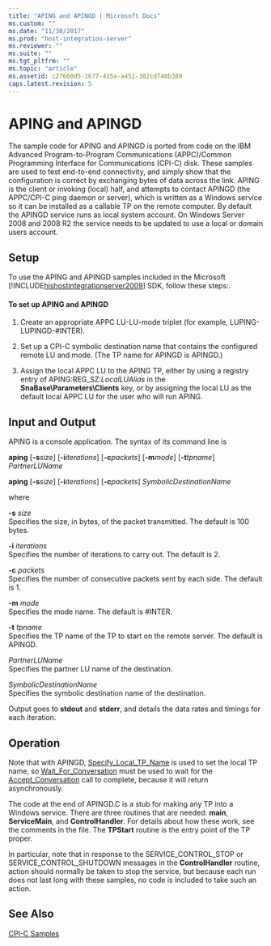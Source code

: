 ```yaml
---
title: "APING and APINGD | Microsoft Docs"
ms.custom: ""
ms.date: "11/30/2017"
ms.prod: "host-integration-server"
ms.reviewer: ""
ms.suite: ""
ms.tgt_pltfrm: ""
ms.topic: "article"
ms.assetid: c27660d5-1677-415a-a451-382cdf40b389
caps.latest.revision: 5
---
```

# APING and APINGD
The sample code for APING and APINGD is ported from code on the IBM Advanced Program-to-Program Communications (APPC)/Common Programming Interface for Communications (CPI-C) disk. These samples are used to test end-to-end connectivity, and simply show that the configuration is correct by exchanging bytes of data across the link. APING is the client or invoking (local) half, and attempts to contact APINGD (the APPC/CPI-C ping daemon or server), which is written as a Windows service so it can be installed as a callable TP on the remote computer. By default the APINGD service runs as local system account. On Windows Server 2008 and 2008 R2 the service needs to be updated to use a local or domain users account.  
  
## Setup  
 To use the APING and APINGD samples included in the Microsoft [!INCLUDE[hishostintegrationserver2009](../includes/hishostintegrationserver2009-md.md)] SDK, follow these steps:.  
  
#### To set up APING and APINGD  
  
1.  Create an appropriate APPC LU-LU-mode triplet (for example, LUPING-LUPINGD-#INTER).  
  
2.  Set up a CPI-C symbolic destination name that contains the configured remote LU and mode. (The TP name for APINGD is APINGD.)  
  
3.  Assign the local APPC LU to the APING TP, either by using a registry entry of APING:REG_SZ:*LocalLUAlias* in the **SnaBase\Parameters\Clients** key, or by assigning the local LU as the default local APPC LU for the user who will run APING.  
  
## Input and Output  
 APING is a console application. The syntax of its command line is  
  
 **aping** [**-s***size*] [**-i***iterations*] [**-c***packets*] [**-m***mode*] [**-t***tpname*] *PartnerLUName*  
  
 **aping** [**-s***size*] [**-i***iterations*] [**-c***packets*] *SymbolicDestinationName*  
  
 where  
  
 **-s** *size*  
 Specifies the size, in bytes, of the packet transmitted. The default is 100 bytes.  
  
 **-i** *iterations*  
 Specifies the number of iterations to carry out. The default is 2.  
  
 **-c** *packets*  
 Specifies the number of consecutive packets sent by each side. The default is 1.  
  
 **-m** *mode*  
 Specifies the mode name. The default is #INTER.  
  
 **-t** *tpname*  
 Specifies the TP name of the TP to start on the remote server. The default is APINGD.  
  
 *PartnerLUName*  
 Specifies the partner LU name of the destination.  
  
 *SymbolicDestinationName*  
 Specifies the symbolic destination name of the destination.  
  
 Output goes to **stdout** and **stderr**, and details the data rates and timings for each iteration.  
  
## Operation  
 Note that with APINGD, [Specify_Local_TP_Name](../core/specify-local-tp-name-cpi-c-1.md) is used to set the local TP name, so [Wait_For_Conversation](../core/wait-for-conversation-cpi-c-2.md) must be used to wait for the [Accept_Conversation](../core/accept-conversation-cpi-c-1.md) call to complete, because it will return asynchronously.  
  
 The code at the end of APINGD.C is a stub for making any TP into a Windows service. There are three routines that are needed: **main**, **ServiceMain**, and **ControlHandler**. For details about how these work, see the comments in the file. The **TPStart** routine is the entry point of the TP proper.  
  
 In particular, note that in response to the SERVICE_CONTROL_STOP or SERVICE_CONTROL_SHUTDOWN messages in the **ControlHandler** routine, action should normally be taken to stop the service, but because each run does not last long with these samples, no code is included to take such an action.  
  
## See Also  
 [CPI-C Samples](../core/cpi-c-samples.md)